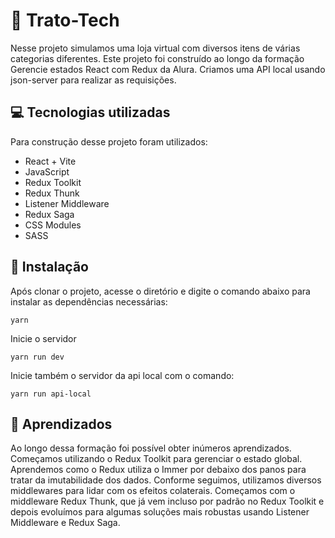 # 📌 Trato-Tech

Nesse projeto simulamos uma loja virtual com diversos itens de várias categorias diferentes. Este projeto foi construído ao longo da formação Gerencie estados React com Redux da Alura. Criamos uma API local usando json-server para realizar as requisições.

## 💻 Tecnologias utilizadas

Para construção desse projeto foram utilizados:

- React + Vite
- JavaScript
- Redux Toolkit
- Redux Thunk
- Listener Middleware
- Redux Saga
- CSS Modules
- SASS

## 🚀 Instalação

Após clonar o projeto, acesse o diretório e digite o comando abaixo para instalar as dependências necessárias:

```
yarn
```

Inicie o servidor

```
yarn run dev
```

Inicie também o servidor da api local com o comando:

```
yarn run api-local
```

## 📕 Aprendizados

Ao longo dessa formação foi possível obter inúmeros aprendizados. Começamos utilizando o Redux Toolkit para gerenciar o estado global. Aprendemos como o Redux utiliza o Immer por debaixo dos panos para tratar da imutabilidade dos dados. Conforme seguimos, utilizamos diversos middlewares para lidar com os efeitos colaterais. Começamos com o middleware Redux Thunk, que já vem incluso por padrão no Redux Toolkit e depois evoluímos para algumas soluções mais robustas usando Listener Middleware e Redux Saga.
